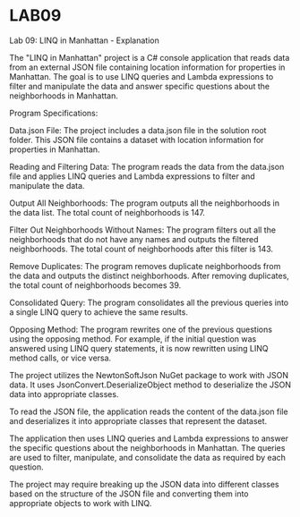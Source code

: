 # LAB09
Lab 09: LINQ in Manhattan - Explanation

The "LINQ in Manhattan" project is a C# console application that reads data from an external JSON file containing location information for properties in Manhattan. The goal is to use LINQ queries and Lambda expressions to filter and manipulate the data and answer specific questions about the neighborhoods in Manhattan.

Program Specifications:

Data.json File: The project includes a data.json file in the solution root folder. This JSON file contains a dataset with location information for properties in Manhattan.

Reading and Filtering Data: The program reads the data from the data.json file and applies LINQ queries and Lambda expressions to filter and manipulate the data.



Output All Neighborhoods: The program outputs all the neighborhoods in the data list. The total count of neighborhoods is 147.

Filter Out Neighborhoods Without Names: The program filters out all the neighborhoods that do not have any names and outputs the filtered neighborhoods. The total count of neighborhoods after this filter is 143.

Remove Duplicates: The program removes duplicate neighborhoods from the data and outputs the distinct neighborhoods. After removing duplicates, the total count of neighborhoods becomes 39.

Consolidated Query: The program consolidates all the previous queries into a single LINQ query to achieve the same results.

Opposing Method: The program rewrites one of the previous questions using the opposing method. For example, if the initial question was answered using LINQ query statements, it is now rewritten using LINQ method calls, or vice versa.


The project utilizes the NewtonSoftJson NuGet package to work with JSON data. It uses JsonConvert.DeserializeObject<T> method to deserialize the JSON data into appropriate classes.

To read the JSON file, the application reads the content of the data.json file and deserializes it into appropriate classes that represent the dataset.

The application then uses LINQ queries and Lambda expressions to answer the specific questions about the neighborhoods in Manhattan. The queries are used to filter, manipulate, and consolidate the data as required by each question.

The project may require breaking up the JSON data into different classes based on the structure of the JSON file and converting them into appropriate objects to work with LINQ.
